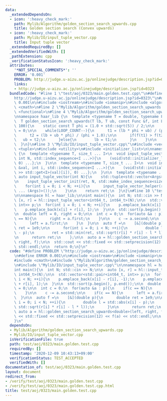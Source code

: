 ```yaml
---
data:
  _extendedDependsOn:
  - icon: ':heavy_check_mark:'
    path: Mylib/Algorithm/golden_section_search_upwards.cpp
    title: Golden section search (Convex upwards)
  - icon: ':heavy_check_mark:'
    path: Mylib/IO/input_tuple_vector.cpp
    title: Input tuple vector
  _extendedRequiredBy: []
  _extendedVerifiedWith: []
  _pathExtension: cpp
  _verificationStatusIcon: ':heavy_check_mark:'
  attributes:
    '*NOT_SPECIAL_COMMENTS*': ''
    ERROR: '0.001'
    PROBLEM: http://judge.u-aizu.ac.jp/onlinejudge/description.jsp?id=0323
    links:
    - http://judge.u-aizu.ac.jp/onlinejudge/description.jsp?id=0323
  bundledCode: "#line 1 \"test/aoj/0323/main.golden.test.cpp\"\n#define PROBLEM \"\
    http://judge.u-aizu.ac.jp/onlinejudge/description.jsp?id=0323\"\n#define ERROR\
    \ 0.001\n\n#include <iostream>\n#include <iomanip>\n#include <algorithm>\n#include\
    \ <cmath>\n#line 2 \"Mylib/Algorithm/golden_section_search_upwards.cpp\"\n#include\
    \ <functional>\n#line 4 \"Mylib/Algorithm/golden_section_search_upwards.cpp\"\n\
    \nnamespace haar_lib {\n  template <typename T = double, typename Func = std::function<T(T)>>\n\
    \  T golden_section_search_upwards(T lb, T ub, const Func &f, int LOOP_COUNT =\
    \ 100){\n    static const T phi = (1.0 + std::sqrt(5)) / 2;\n\n    T t1 = 0, t2\
    \ = 0;\n\n    while(LOOP_COUNT--){\n      t1 = (lb * phi + ub) / (phi + 1.0);\n\
    \      t2 = (lb + ub * phi) / (phi + 1.0);\n\n      if(f(t1) > f(t2)){\n     \
    \   ub = t2;\n      }else{\n        lb = t1;\n      }\n    }\n\n    return lb;\n\
    \  }\n}\n#line 3 \"Mylib/IO/input_tuple_vector.cpp\"\n#include <vector>\n#include\
    \ <tuple>\n#include <utility>\n#include <initializer_list>\n\nnamespace haar_lib\
    \ {\n  template <typename T, size_t ... I>\n  void input_tuple_vector_init(T &val,\
    \ int N, std::index_sequence<I ...>){\n    (void)std::initializer_list<int>{(void(std::get<I>(val).resize(N)),\
    \ 0) ...};\n  }\n\n  template <typename T, size_t ... I>\n  void input_tuple_vector_helper(T\
    \ &val, int i, std::index_sequence<I ...>){\n    (void)std::initializer_list<int>{(void(std::cin\
    \ >> std::get<I>(val)[i]), 0) ...};\n  }\n\n  template <typename ... Args>\n \
    \ auto input_tuple_vector(int N){\n    std::tuple<std::vector<Args> ...> ret;\n\
    \n    input_tuple_vector_init(ret, N, std::make_index_sequence<sizeof ... (Args)>());\n\
    \    for(int i = 0; i < N; ++i){\n      input_tuple_vector_helper(ret, i, std::make_index_sequence<sizeof\
    \ ... (Args)>());\n    }\n\n    return ret;\n  }\n}\n#line 10 \"test/aoj/0323/main.golden.test.cpp\"\
    \n\nnamespace hl = haar_lib;\n\nint main(){\n  int N; std::cin >> N;\n\n  auto\
    \ [x, r] = hl::input_tuple_vector<int64_t, int64_t>(N);\n\n  std::vector<std::pair<int64_t,\
    \ int>> p;\n  for(int i = 0; i < N; ++i){\n    p.emplace_back(x[i] - r[i], -1);\n\
    \    p.emplace_back(x[i] + r[i], 1);\n  }\n\n  std::sort(p.begin(), p.end());\n\
    \n  double left = 0, right = 0;\n\n  int c = 0;\n  for(auto &a : p){\n    if(c\
    \ == N){\n      right = a.first;\n    }\n\n    c -= a.second;\n\n    if(c == N){\n\
    \      left = a.first;\n    }\n  }\n\n  auto f =\n    [&](double p){\n      double\
    \ ret = 1e9;\n\n      for(int i = 0; i < N; ++i){\n        double l = std::abs(x[i]\
    \ - p);\n        ret = std::min(ret, std::sqrt(r[i] * r[i] - l * l));\n      }\n\
    \n      return ret;\n    };\n\n  auto a = hl::golden_section_search_upwards<double>(left,\
    \ right, f);\n\n  std::cout << std::fixed << std::setprecision(12) << f(a) <<\
    \ std::endl;\n\n  return 0;\n}\n"
  code: "#define PROBLEM \"http://judge.u-aizu.ac.jp/onlinejudge/description.jsp?id=0323\"\
    \n#define ERROR 0.001\n\n#include <iostream>\n#include <iomanip>\n#include <algorithm>\n\
    #include <cmath>\n#include \"Mylib/Algorithm/golden_section_search_upwards.cpp\"\
    \n#include \"Mylib/IO/input_tuple_vector.cpp\"\n\nnamespace hl = haar_lib;\n\n\
    int main(){\n  int N; std::cin >> N;\n\n  auto [x, r] = hl::input_tuple_vector<int64_t,\
    \ int64_t>(N);\n\n  std::vector<std::pair<int64_t, int>> p;\n  for(int i = 0;\
    \ i < N; ++i){\n    p.emplace_back(x[i] - r[i], -1);\n    p.emplace_back(x[i]\
    \ + r[i], 1);\n  }\n\n  std::sort(p.begin(), p.end());\n\n  double left = 0, right\
    \ = 0;\n\n  int c = 0;\n  for(auto &a : p){\n    if(c == N){\n      right = a.first;\n\
    \    }\n\n    c -= a.second;\n\n    if(c == N){\n      left = a.first;\n    }\n\
    \  }\n\n  auto f =\n    [&](double p){\n      double ret = 1e9;\n\n      for(int\
    \ i = 0; i < N; ++i){\n        double l = std::abs(x[i] - p);\n        ret = std::min(ret,\
    \ std::sqrt(r[i] * r[i] - l * l));\n      }\n\n      return ret;\n    };\n\n \
    \ auto a = hl::golden_section_search_upwards<double>(left, right, f);\n\n  std::cout\
    \ << std::fixed << std::setprecision(12) << f(a) << std::endl;\n\n  return 0;\n\
    }\n"
  dependsOn:
  - Mylib/Algorithm/golden_section_search_upwards.cpp
  - Mylib/IO/input_tuple_vector.cpp
  isVerificationFile: true
  path: test/aoj/0323/main.golden.test.cpp
  requiredBy: []
  timestamp: '2020-12-09 10:43:13+09:00'
  verificationStatus: TEST_ACCEPTED
  verifiedWith: []
documentation_of: test/aoj/0323/main.golden.test.cpp
layout: document
redirect_from:
- /verify/test/aoj/0323/main.golden.test.cpp
- /verify/test/aoj/0323/main.golden.test.cpp.html
title: test/aoj/0323/main.golden.test.cpp
---
```

